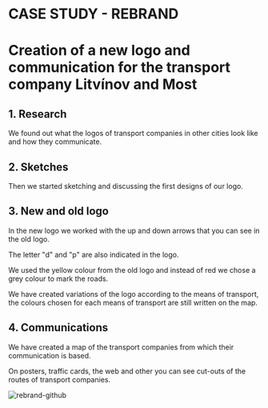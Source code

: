 # CASE STUDY - REBRAND
# Creation of a new logo and communication for the transport company Litvínov and Most

## 1. Research
We found out what the logos of transport companies in other cities look like and how they communicate.

## 2. Sketches
Then we started sketching and discussing the first designs of our logo.

## 3. New and old logo
In the new logo we worked with the up and down arrows that you can see in the old logo.

The letter "d" and "p" are also indicated in the logo.

We used the yellow colour from the old logo and instead of red we chose a grey colour to mark the roads.

We have created variations of the logo according to the means of transport, the colours chosen for each means of transport are still written on the map.

## 4. Communications
We have created a map of the transport companies from which their communication is based.

On posters, traffic cards, the web and other you can see cut-outs of the routes of transport 
companies.




![rebrand-github](https://user-images.githubusercontent.com/116068267/216839793-206b7b40-23a5-4834-8b00-b18a72749bc5.png)
